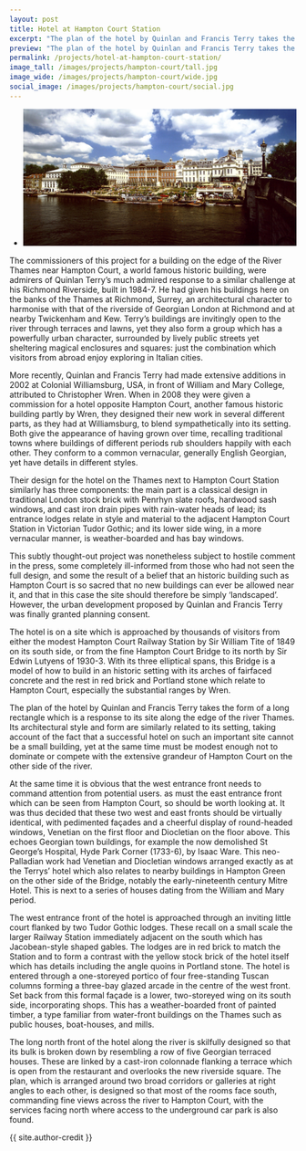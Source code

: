 ```yaml
---
layout: post
title: Hotel at Hampton Court Station
excerpt: "The plan of the hotel by Quinlan and Francis Terry takes the form of a long rectangle which is a response to its site along the edge of the river Thames."
preview: "The plan of the hotel by Quinlan and Francis Terry takes the form of a long rectangle which is a response to its site along the edge of the river Thames."
permalink: /projects/hotel-at-hampton-court-station/
image_tall: /images/projects/hampton-court/tall.jpg
image_wide: /images/projects/hampton-court/wide.jpg
social_image: /images/projects/hampton-court/social.jpg
---
```


<ul class="list">
	<li class="full">
		<a class="fancybox" rel="group" href="/images/projects/hampton-court/01.jpg">
			<img src="/images/projects/hampton-court/main.jpg" alt="{{ page.title }}" />
		</a>
	</li>
</ul>

<p>
	The commissioners of this project for a building on the edge of the River Thames near Hampton Court, a world famous historic building, were admirers of Quinlan Terry’s much admired response to a similar challenge at his Richmond Riverside, built in 1984-7. He had given his buildings here on the banks of the Thames at Richmond, Surrey, an architectural character to harmonise with that of the riverside of Georgian London at Richmond and at nearby Twickenham and Kew. Terry’s buildings are invitingly open to the river through terraces and lawns, yet they also form a group which has a powerfully urban character, surrounded by lively public streets yet sheltering magical enclosures and squares: just the combination which visitors from abroad enjoy exploring in Italian cities.
</p><p>
	More recently, Quinlan and Francis Terry had made extensive additions in 2002 at Colonial Williamsburg, USA, in front of William and Mary College, attributed to Christopher Wren. When in 2008 they were given a commission for a hotel opposite Hampton Court, another famous historic building partly by Wren, they designed their new work in several different parts, as they had at Williamsburg, to blend sympathetically into its setting. Both give the appearance of having grown over time, recalling traditional towns where buildings of different periods rub shoulders happily with each other. They conform to a common vernacular, generally English Georgian, yet have details in different styles.
</p><p>
	Their design for the hotel on the Thames next to Hampton Court Station similarly has three components: the main part is a classical design in traditional London stock brick with Penrhyn slate roofs, hardwood sash windows, and cast iron drain pipes with rain-water heads of lead; its entrance lodges relate in style and material to the adjacent Hampton Court Station in Victorian Tudor Gothic; and its lower side wing, in a more vernacular manner, is weather-boarded and has bay windows.	
</p><p>
	This subtly thought-out project was nonetheless subject to hostile comment in the press, some completely ill-informed from those who had not seen the full design, and some the result of a belief that an historic building such as Hampton Court is so sacred that no new buildings can ever be allowed near it, and that in this case the site should therefore be simply ‘landscaped’. However, the urban development proposed by Quinlan and Francis Terry was finally granted planning consent.	
</p><p>
	The hotel is on a site which is approached by thousands of visitors from either the modest Hampton Court Railway Station by Sir William Tite of 1849 on its south side, or from the fine Hampton Court Bridge to its north by Sir Edwin Lutyens of 1930-3. With its three elliptical spans, this Bridge is a model of how to build in an historic setting with its arches of fairfaced concrete and the rest in red brick and Portland stone which relate to Hampton Court, especially the substantial ranges by Wren.
</p><p>
	The plan of the hotel by Quinlan and Francis Terry takes the form of a long rectangle which is a response to its site along the edge of the river Thames. Its architectural style and form are similarly related to its setting, taking account of the fact that a successful hotel on such an important site cannot be a small building, yet at the same time must be modest enough not to dominate or compete with the extensive grandeur of Hampton Court on the other side of the river.	
</p><p>
	At the same time it is obvious that the west entrance front needs to command attention from potential users. as must the east entrance front which can be seen from Hampton Court, so should be worth looking at. It was thus decided that these two west and east fronts should be virtually identical, with pedimented façades and a cheerful display of  round-headed windows, Venetian on the first floor and Diocletian on the floor above. This echoes Georgian town buildings, for example the now demolished St George’s  Hospital, Hyde Park Corner (1733-6), by Isaac Ware. This neo-Palladian work had Venetian and Diocletian windows arranged exactly as at the Terrys’ hotel which also relates to nearby buildings in Hampton Green on the other side of the Bridge, notably the early-nineteenth century Mitre Hotel. This is next to a series of houses dating from the William and Mary period.	
</p><p>
	The west entrance front of the hotel is approached through an inviting little court flanked by two Tudor Gothic lodges. These recall on a small scale the larger Railway Station immediately adjacent on the south which has Jacobean-style shaped gables. The lodges are in red brick to match the Station and to form a contrast with the yellow stock brick of the hotel itself which has details including the angle quoins in Portland stone. The hotel is entered through a one-storeyed portico of four free-standing Tuscan columns forming a three-bay glazed arcade in the centre of the west front. Set back from this formal façade is a lower, two-storeyed wing on its south side, incorporating shops. This has a weather-boarded front of painted timber, a type familiar from water-front buildings on the Thames such as public houses, boat-houses, and mills.	
</p><p>
	The long north front of the hotel along the river is skilfully designed so that its bulk is broken down by resembling a row of five Georgian terraced houses. These are linked by a cast-iron colonnade flanking a terrace which is open from the restaurant and overlooks the new riverside square. The plan, which is arranged around two  broad corridors or galleries at right angles to each other, is designed so that most of the rooms face south, commanding fine views across the river to Hampton Court, with the services facing north where access to the underground car park is also found.                                    
</p>
{{ site.author-credit }}